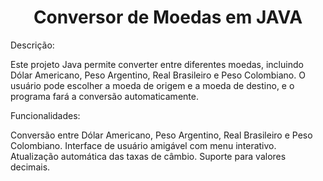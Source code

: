 <h1 align="center"> Conversor de Moedas em JAVA </h1>

Descrição:

Este projeto Java permite converter entre diferentes moedas, incluindo Dólar Americano, Peso Argentino, Real Brasileiro e Peso Colombiano. O usuário pode escolher a moeda de origem e a moeda de destino, e o programa fará a conversão automaticamente.

Funcionalidades:

Conversão entre Dólar Americano, Peso Argentino, Real Brasileiro e Peso Colombiano.
Interface de usuário amigável com menu interativo.
Atualização automática das taxas de câmbio.
Suporte para valores decimais.
